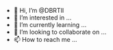 - 👋 Hi, I’m @DBRTII
- 👀 I’m interested in ...
- 🌱 I’m currently learning ...
- 💞️ I’m looking to collaborate on ...
- 📫 How to reach me ...

<!---
DBRTII/DBRTII is a ✨ special ✨ repository because its `README.md` (this file) appears on your GitHub profile.
You can click the Preview link to take a look at your changes.
--->
